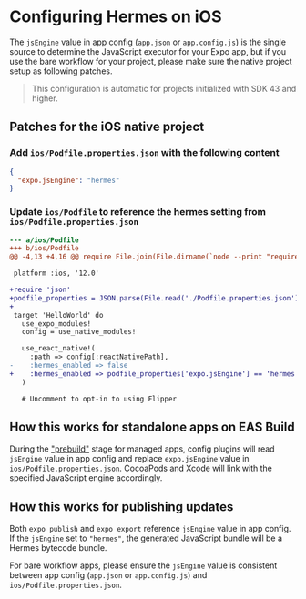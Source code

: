 # Configuring Hermes on iOS

The `jsEngine` value in app config (`app.json` or `app.config.js`) is the single source to determine the JavaScript executor for your Expo app, but if you use the bare workflow for your project, please make sure the native project setup as following patches.

> This configuration is automatic for projects initialized with SDK 43 and higher.

## Patches for the iOS native project

### Add `ios/Podfile.properties.json` with the following content

```json
{
  "expo.jsEngine": "hermes"
}
```

### Update `ios/Podfile` to reference the hermes setting from `ios/Podfile.properties.json`

```diff
--- a/ios/Podfile
+++ b/ios/Podfile
@@ -4,13 +4,16 @@ require File.join(File.dirname(`node --print "require.resolve('@react-native-com

 platform :ios, '12.0'

+require 'json'
+podfile_properties = JSON.parse(File.read('./Podfile.properties.json')) rescue {}
+
 target 'HelloWorld' do
   use_expo_modules!
   config = use_native_modules!

   use_react_native!(
     :path => config[:reactNativePath],
-    :hermes_enabled => false
+    :hermes_enabled => podfile_properties['expo.jsEngine'] == 'hermes'
   )

   # Uncomment to opt-in to using Flipper
```

## How this works for standalone apps on EAS Build

During the ["prebuild"](https://expo.fyi/prebuilding) stage for managed apps, config plugins will read `jsEngine` value in app config and replace `expo.jsEngine` value in `ios/Podfile.properties.json`. CocoaPods and Xcode will link with the specified JavaScript engine accordingly.

## How this works for publishing updates

Both `expo publish` and `expo export` reference `jsEngine` value in app config.  If the `jsEngine` set to `"hermes"`, the generated JavaScript bundle will be a Hermes bytecode bundle.

For bare workflow apps, please ensure the `jsEngine` value is consistent between app config (`app.json` or `app.config.js`) and `ios/Podfile.properties.json`.
